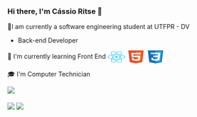 ### Hi there, I'm Cássio Ritse 👋

🔭I am currently a software engineering student at UTFPR - DV 
  
  - Back-end Developer

🌱 I'm currently learning Front End 
<img align="center" alt="React" height="30" width="40" src="https://raw.githubusercontent.com/devicons/devicon/master/icons/react/react-original.svg">
<img align="center" alt="HTML" height="30" width="40" src="https://raw.githubusercontent.com/devicons/devicon/master/icons/html5/html5-original.svg">
<img align="center" alt="CSS" height="30" width="40" src="https://raw.githubusercontent.com/devicons/devicon/master/icons/css3/css3-original.svg">

🎓 I'm Computer Technician

 <div>
   <a href="https://github.com/CassioRitse">
   <img height="180em" src="https://github-readme-stats.vercel.app/api/top-langs/?username=CassioRitse&layout=compact&langs_count=7&theme=dark"/>
</div>

<br>

<div>
<a href = "mailto:cassioritse@gmail.com"><img src="https://img.shields.io/badge/Gmail-D14836?style=for-the-badge&logo=gmail&logoColor=white" target="_blank"></a>
<a href="https://www.linkedin.com/in/c%C3%A1ssioritse/" target="_blank"><img src="https://img.shields.io/badge/-LinkedIn-%230077B5?style=for-the-badge&logo=linkedin&logoColor=white" target="_blank"></a> 
</div>
